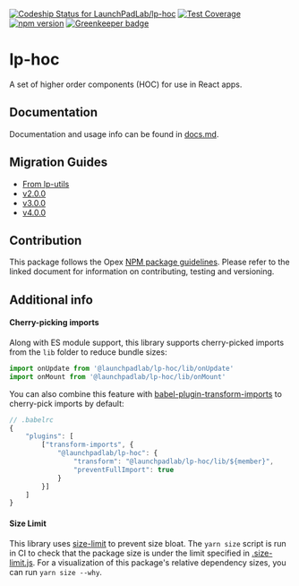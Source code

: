 [ ![Codeship Status for LaunchPadLab/lp-hoc](https://app.codeship.com/projects/450efd80-9fb6-0135-f419-120a8ae84b1d/status?branch=master)](https://app.codeship.com/projects/253695) [![Test Coverage](https://api.codeclimate.com/v1/badges/6ceb340d06ccab4aa8e0/test_coverage)](https://codeclimate.com/repos/59f7457d93f0d002a5000253/test_coverage)
[![npm version](https://badge.fury.io/js/%40launchpadlab%2Flp-hoc.svg)](https://badge.fury.io/js/%40launchpadlab%2Flp-hoc) [![Greenkeeper badge](https://badges.greenkeeper.io/LaunchPadLab/lp-hoc.svg)](https://greenkeeper.io/)

# lp-hoc

A set of higher order components (HOC) for use in React apps.

## Documentation 
Documentation and usage info can be found in [docs.md](docs.md).


## Migration Guides
- [From lp-utils](migration-guides/from-lp-utils.md)
- [v2.0.0](migration-guides/v2.0.0.md)
- [v3.0.0](migration-guides/v3.0.0.md)
- [v4.0.0](migration-guides/v4.0.0.md)

## Contribution
This package follows the Opex [NPM package guidelines](https://github.com/LaunchPadLab/opex/blob/master/gists/npm-package-guidelines.md). Please refer to the linked document for information on contributing, testing and versioning.

## Additional info

#### Cherry-picking imports
Along with ES module support, this library supports cherry-picked imports from the `lib` folder to reduce bundle sizes:
```js
import onUpdate from '@launchpadlab/lp-hoc/lib/onUpdate'
import onMount from '@launchpadlab/lp-hoc/lib/onMount'
```
You can also combine this feature with [babel-plugin-transform-imports](https://www.npmjs.com/package/babel-plugin-transform-imports) to cherry-pick imports by default:
```js
// .babelrc
{
    "plugins": [
        ["transform-imports", {
            "@launchpadlab/lp-hoc": {
                "transform": "@launchpadlab/lp-hoc/lib/${member}",
                "preventFullImport": true
            }
        }]
    ]
}
```

#### Size Limit
This library uses [size-limit](https://github.com/ai/size-limit) to prevent size bloat. The `yarn size` script is run in CI to check that the package size is under the limit specified in [.size-limit.js](.size-limit.js). For a visualization of this package's relative dependency sizes, you can run `yarn size --why`.
